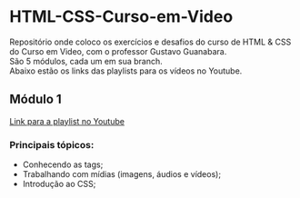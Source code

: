 # HTML-CSS-Curso-em-Video
Repositório onde coloco os exercícios e desafios do curso de HTML &amp; CSS do Curso em Video, com o professor Gustavo Guanabara.  
São 5 módulos, cada um em sua branch.  
Abaixo estão os links das playlists para os vídeos no Youtube.

## Módulo 1
[Link para a playlist no Youtube](https://www.youtube.com/playlist?list=PLHz_AreHm4dkZ9-atkcmcBaMZdmLHft8n)
### Principais tópicos:
- Conhecendo as tags;
- Trabalhando com mídias (imagens, áudios e vídeos);
- Introdução ao CSS;
